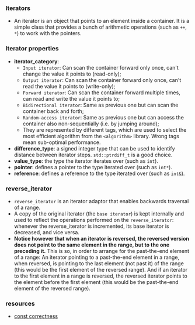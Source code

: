 
### Iterators

- An iterator is an object that points to an element inside a container. It is a simple class that provides a bunch of arithmetic operations (such as `++`, `*`) to work with the pointers. 

### Iterator properties
- **iterator_category**: 
  - `Input iterator`: Can scan the container forward only once, can't change the value it points to (read-only);
  - `Output iterator`: Can scan the container forward only once, can't read the value it points to (write-only);
  - `Forward iterator`: Can scan the container forward multiple times, can read and write the value it points to;
  - `Bidirectional iterator`: Same as previous one but can scan the container back and forth;
  - `Random-access iterator`: Same as previous one but can access the container also non-sequentially (i.e. by jumping around);
  - They are represented by different tags, which are used to select the most efficient algorithm from the `<algorithm>` library. Wrong tags mean sub-optimal performance.
- **difference_type**: a signed integer type that can be used to identify distance between iterator steps. `std::ptrdiff_t` is a good choice.
- **value_type**: the type the iterator iterates over (such as `int`). 
- **pointer**: defines a pointer to the type iterated over (such as `int*`). 
- **reference**: defines a reference to the type iterated over (such as `int&`).

### reverse_iterator

- `reverse_iterator` is an iterator adaptor that enables backwards traversal of a range. 
- A copy of the original iterator (the `base iterator`) is kept internally and used to reflect the operations performed on the `reverse_iterator`: whenever the reverse_iterator is incremented, its base iterator is decreased, and vice versa.
- **Notice however that when an iterator is reversed, the reversed version does not point to the same element in the range, but to the one preceding it.** This is so, in order to arrange for the past-the-end element of a range: An iterator pointing to a past-the-end element in a range, when reversed, is pointing to the last element (not past it) of the range (this would be the first element of the reversed range). And if an iterator to the first element in a range is reversed, the reversed iterator points to the element before the first element (this would be the past-the-end element of the reversed range).

### resources
- [const correctness](https://www.cprogramming.com/tutorial/const_correctness.html)